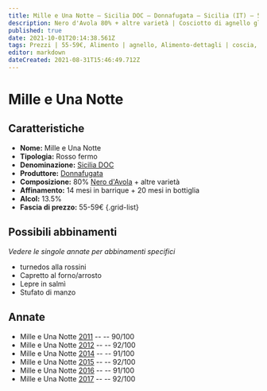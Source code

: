 ```yaml
---
title: Mille e Una Notte – Sicilia DOC – Donnafugata – Sicilia (IT) – 55-59€ – 4★-5★
description: Nero d'Avola 80% + altre varietà | Cosciotto di agnello glassato – Capretto al forno/arrosto – Lepre in salmì – Stufato di manzo
published: true
date: 2021-10-01T20:14:38.561Z
tags: Prezzi | 55-59€, Alimento | agnello, Alimento-dettagli | coscia, Aromatizzazione | glassato,Vinificazione | rosso, Regioni | Sicilia (IT), Vinificazione | varietale, Capretto al forno/arrosto, Vinificazione | fermo, Valutazioni | 5 stelle, nero d'avola, Alimento | lepre, Aromatizzazione | in salmì, Stufato di manzo
editor: markdown
dateCreated: 2021-08-31T15:46:49.712Z
---
```


# Mille e Una Notte

## Caratteristiche
- **Nome:** Mille e Una Notte
- **Tipologia:** Rosso fermo
- **Denominazione:** [Sicilia DOC](/denominazioni/Italia/Sicilia/DOC/Sicilia)
- **Produttore:** [Donnafugata](/produttori/Italia/Sicilia/Donnafugata) 
- **Composizione:** 80% [Nero d'Avola](/vitigni/Italia/bacca-nera/nero-d-avola) + altre varietà
- **Affinamento:** 14 mesi in barrique + 20 mesi in bottiglia
- **Alcol:** 13.5%
- **Fascia di prezzo:** 55-59€
{.grid-list}



## Possibili abbinamenti
*Vedere le singole annate per abbinamenti specifici*

- turnedos alla rossini
- Capretto al forno/arrosto
- Lepre in salmì
- Stufato di manzo

## Annate
- Mille e Una Notte [2011](vini/Italia/Sicilia/Donnafugata/Mille-e-Una-Notte/2011) -- <span class="star-4"></span> -- 90/100
- Mille e Una Notte [2012](vini/Italia/Sicilia/Donnafugata/Mille-e-Una-Notte/2012) -- <span class="star-5"></span> -- 92/100
- Mille e Una Notte [2014](vini/Italia/Sicilia/Donnafugata/Mille-e-Una-Notte/2014) -- <span class="star-5"></span> -- 91/100
- Mille e Una Notte [2015](vini/Italia/Sicilia/Donnafugata/Mille-e-Una-Notte/2015) -- <span class="star-5"></span> -- 92/100
- Mille e Una Notte [2016](vini/Italia/Sicilia/Donnafugata/Mille-e-Una-Notte/2016) -- <span class="star-5"></span> -- 91/100
- Mille e Una Notte [2017](vini/Italia/Sicilia/Donnafugata/Mille-e-Una-Notte/2017) -- <span class="star-5"></span> -- 92/100

